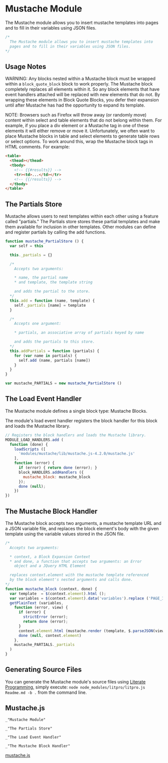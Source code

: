 Mustache Module
===============

The Mustache module allows you to insert mustache templates into pages and to fill in their variables using JSON files.

```javascript
/*
  The Mustache module allows you to insert mustache templates into
  pages and to fill in their variables using JSON files.
*/
```

Usage Notes
-----------

WARNING: Any blocks nested within a Mustache block must be wrapped within a <code>block_quote_block</code> block to work properly. The Mustache block completely replaces all elements within it. So any block elements that have event handlers attached will be replaced with new elements that do not. By wrapping these elements in Block Quote Blocks, you defer their expansion until after Mustache has had the opportunity to expand its template.

NOTE: Browsers such as Firefox will throw away (or randomly move) content within select and table elements that do not belong within them. For example, if you place a div element or a Mustache tag in one of these elements it will either remove or move it. Unfortunately, we often want to place Mustache blocks in table and select elements to generate table rows or select options. To work around this, wrap the Mustache block tags in HTML comments. For example:

```html
<table>
  <thead></thead>
  <tbody>
    <!-- {{#results}} -->
    <tr><td>...</td></tr>
    <!-- {{/results}} -->
  </tbody>
</table>
```

The Partials Store
------------------

Mustache allows users to nest templates within each other using a feature called "partials." The Partials store stores these partial templates and make them available for inclusion in other templates. Other modules can define and register partials by calling the add functions.

```javascript
function mustache_PartialStore () {
  var self = this

  this._partials = {}

  /*
    Accepts two arguments:

    * name, the partial name
    * and template, the template string

    and adds the partial to the store.
  */
  this.add = function (name, template) {
    self._partials [name] = template
  }

  /*
    Accepts one argument:

    * partials, an associative array of partials keyed by name

    and adds the partials to this store.
  */
  this.addPartials = function (partials) {
    for (var name in partials) {
      self.add (name, partials [name])
    }
  }
}

var mustache_PARTIALS = new mustache_PartialStore ()
```

The Load Event Handler
----------------------

The Mustache module defines a single block type: Mustache Blocks.

The module's load event handler registers the block handler for this block and loads the Mustache library.

```javascript
// Registers the block handlers and loads the Mustache library.
MODULE_LOAD_HANDLERS.add (
  function (done) {
    loadScripts ([
      'modules/mustache/lib/mustache.js-4.2.0/mustache.js'
    ],
    function (error) {
      if (error) { return done (error); }
      block_HANDLERS.addHandlers ({
        mustache_block: mustache_block
      });
      done (null);
    })
})
```

The Mustache Block Handler
--------------------------

The Mustache block accepts two arguments, a mustache template URL and a JSON variable file, and replaces the block element's body with the given template using the variable values stored in the JSON file.

```javascript
/*
  Accepts two arguments:

  * context, a Block Expansion Context
  * and done, a function that accepts two arguments: an Error
    object and a JQuery HTML Element

  replaces context.element with the mustache template referenced
  by the block element's nested arguments and calls done.
*/
function mustache_block (context, done) {
  var template  = $(context.element).html ();
  var variables = $(context.element).data('variables').replace ('PAGE_ID', context.getId ());
  getPlainText (variables,
    function (error, view) {
      if (error) {
        strictError (error);
        return done (error);
      }
      context.element.html (mustache.render (template, $.parseJSON(view)))
      done (null, context.element)
    },
    mustache_PARTIALS._partials
  )
}
```

Generating Source Files
-----------------------

You can generate the Mustache module's source files using [Literate Programming](https://github.com/jostylr/literate-programming), simply execute:
`node node_modules/litpro/litpro.js Readme.md -b .`
from the command line.

Mustache.js
-----------
```
_"Mustache Module"

_"The Partials Store"

_"The Load Event Handler"

_"The Mustache Block Handler"
```
[mustache.js](#Mustache.js "save:")
